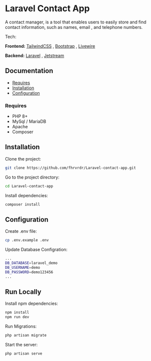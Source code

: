 # Laravel Contact App

A contact manager, is a tool that enables users to easily store and find contact information,
such as names, email , and telephone numbers.

Tech:

**Frontend:** [TailwindCSS](https://tailwindcss.com/) , [Bootstrap](https://getbootstrap.com/) , [Livewire](https://laravel-livewire.com/)


**Backend:** [Laravel](https://laravel.com/) , [Jetstream](https://jetstream.laravel.com/2.x/introduction.html)

## Documentation

* [Requires](#requires)
* [Installation](#installation)
* [Configuration](#configuration)





### Requires


- PHP 8+
- MySql / MariaDB
- Apache
- Composer
## Installation

Clone the project:

```bash
git clone https://github.com/fhrvrdr/Laravel-contact-app.git
```
Go to the project directory:
```bash
cd Laravel-contact-app
```
Install dependencies:
```bash
composer install
```

## Configuration

Create .env file:
```bash
cp .env.example .env
```

Update Database Configration:
```bash
...
DB_DATABASE=laravel_demo
DB_USERNAME=demo
DB_PASSWORD=demo123456
...

```

## Run Locally
Install npm dependencies:
```bash
npm install
npm run dev
```
Run Migrations:
```bash
php artisan migrate
```
Start the server:
```bash
php artisan serve
```
